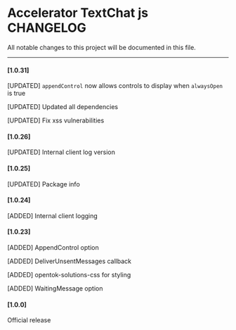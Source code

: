 # Accelerator TextChat js CHANGELOG

All notable changes to this project will be documented in this file.

--------------------------------------
#### [1.0.31]

[UPDATED] `appendControl` now allows controls to display when `alwaysOpen` is true

[UPDATED] Updated all dependencies

[UPDATED] Fix xss vulnerabilities

#### [1.0.26]

[UPDATED] Internal client log version

#### [1.0.25]

[UPDATED] Package info

#### [1.0.24]

[ADDED] Internal client logging

#### [1.0.23]

[ADDED]	AppendControl option

[ADDED]	DeliverUnsentMessages callback

[ADDED]	opentok-solutions-css for styling

[ADDED]	WaitingMessage option

#### [1.0.0]

Official release
